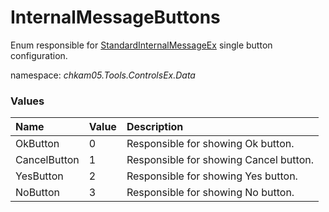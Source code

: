 # InternalMessageButtons
Enum responsible for [StandardInternalMessageEx](StandardInternalMessageEx.md) single button configuration.

namespace: _chkam05.Tools.ControlsEx.Data_

### Values

| Name         | Value | Description |
|:-------------|:------|:------------|
| OkButton     | 0     | Responsible for showing Ok button. |
| CancelButton | 1     | Responsible for showing Cancel button. |
| YesButton    | 2     | Responsible for showing Yes button. |
| NoButton     | 3     | Responsible for showing No button. |
